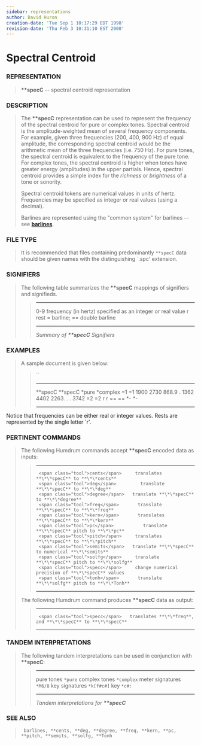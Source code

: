 ```yaml
---
sidebar: representations
author: David Huron
creation-date: 'Tue Sep 1 10:17:29 EDT 1998'
revision-date: 'Thu Feb 3 10:31:10 EST 2000'
---
```



Spectral Centroid
============================================

### REPRESENTATION

> **\*\*specC** \-- spectral centroid representation

### DESCRIPTION

> The **\*\*specC** representation can be used to represent the
> frequency of the spectral centroid for pure or complex tones. Spectral
> centroid is the amplitude-weighted mean of several frequency
> components. For example, given three frequencies (200, 400, 900 Hz) of
> equal amplitude, the corresponding spectral centroid would be the
> arithmetic mean of the three frequencies (i.e. 750 Hz). For pure
> tones, the spectral centroid is equivalent to the frequency of the
> pure tone. For complex tones, the spectral centroid is higher when
> tones have greater energy (amplitudes) in the upper partials. Hence,
> spectral centroid provides a simple index for the *richness* or
> *brightness* of a tone or sonority.
>
> Spectral centroid tokens are numerical values in units of hertz.
> Frequencies may be specified as integer or real values (using a
> decimal).
>
> Barlines are represented using the \"common system\" for barlines \--
> see [**barlines**](barlines.rep.html).

### FILE TYPE

> It is recommended that files containing predominantly `**specC` data
> should be given names with the distinguishing \`.spc\' extension.

### SIGNIFIERS

> The following table summarizes the **\*\*specC** mappings of
> signifiers and signifieds.
>
> >   ----- ----------------------------------------------
> >   0-9   frequency (in hertz) specified as an integer
> >         or real value
> >   r     rest
> >   =     barline; == double barline
> >   ----- ----------------------------------------------
> >
> > *Summary of **\*\*specC** Signifiers*

### EXAMPLES

> A sample document is given below:
>
> > ``
> >
> >   ----------- -----------
> >   \*\*specC   \*\*specC
> >   \*pure      \*complex
> >   =1          =1
> >   1900        2730
> >   868.9       .
> >   1362        4402
> >   2263.       .
> >   .           3742
> >   =2          =2
> >   r           r
> >   ==          ==
> >   \*-         \*-
> >   ----------- -----------
> >
Notice that frequencies can be either real or integer values. Rests are
represented by the single letter \`r\'.

### PERTINENT COMMANDS

> The following Humdrum commands accept **\*\*specC** encoded data as
> inputs:
>
> >   -- --------------------------------------- -----------------------------------------------------
> >      <span class="tool">cents</span>     translates **\*\*specC** to **\*\*cents**
> >      <span class="tool">deg</span>         translate **\*\*specC** to **\*\*deg**
> >      <span class="tool">degree</span>   translate **\*\*specC** to **\*\*degree**
> >      <span class="tool">freq</span>       translate **\*\*specC** to **\*\*freq**
> >      <span class="tool">kern</span>       translates **\*\*specC** to **\*\*kern**
> >      <span class="tool">pc</span>           translate **\*\*specC** pitch to **\*\*pc**
> >      <span class="tool">pitch</span>     translates **\*\*specC** to **\*\*pitch**
> >      <span class="tool">semits</span>   translate **\*\*specC** to numerical **\*\*semits**
> >      <span class="tool">solfg</span>     translate **\*\*specC** pitch to **\*\*solfg**
> >      <span class="tool">specc</span>     change numerical precision of **\*\*specC** values
> >      <span class="tool">tonh</span>       translate **\*\*solfg** pitch to **\*\*Tonh**
> >                                              
> >   -- --------------------------------------- -----------------------------------------------------
> >
> The following Humdrum command produces **\*\*specC** data as output:
>
> >   -- ------------------------------------- -------------------------------------------------------------
> >      <span class="tool">specc</span>   translates **\*\*freq**, and **\*\*specC** to **\*\*specC**
> >   -- ------------------------------------- -------------------------------------------------------------
> >
### TANDEM INTERPRETATIONS

> The following tandem interpretations can be used in conjunction with
> **\*\*specC**:
>
> >   ------------------ ------------
> >   pure tones         `*pure`
> >   complex tones      `*complex`
> >   meter signatures   `*M6/8`
> >   key signatures     `*k[f#c#]`
> >   key                `*c#:`
> >   ------------------ ------------
> >
> > *Tandem interpretations for **\*\*specC***

### SEE ALSO

> ` barlines, **cents, **deg, **degree, **freq, **kern, **pc, **pitch, **semits, **solfg, **Tonh`

